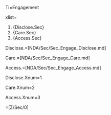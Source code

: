 Ti=Engagement

xlist=<ol><li>{Disclose.Sec}<li>{Care.Sec}<li>{Access.Sec}</ol>

Disclose.=[NDA/Sec/Sec_Engage_Disclose.md]

Care.=[NDA/Sec/Sec_Engage_Care.md]

Access.=[NDA/Sec/Sec_Engage_Access.md]

Disclose.Xnum=1

Care.Xnum=2

Access.Xnum=3

=[Z/Sec/0]
